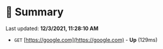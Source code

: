 # 📖 Summary
Last updated: **12/3/2021, 11:28:10 AM**

- `GET` [https://google.com](https://google.com) - **Up** (129ms)
